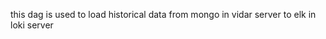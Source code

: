 <!-- write documentation of what this dag does -->
this dag is used to load historical data from mongo in vidar server to elk in loki server
